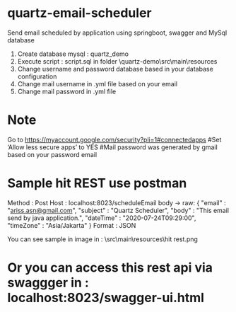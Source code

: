 # quartz-email-scheduler
Send email scheduled by application using springboot, swagger and MySql database

1. Create database mysql : quartz_demo
2. Execute script : script.sql in folder \quartz-demo\src\main\resources
3. Change username and password database based in your database configuration
4. Change mail username in .yml file based on your email
5. Change mail password in .yml file
# Note
Go to https://myaccount.google.com/security?pli=1#connectedapps
#Set ‘Allow less secure apps’ to YES
#Mail password was generated by gmail based on your password email

# Sample hit REST use postman
Method : Post
Host : localhost:8023/scheduleEmail
body -> raw:
{
    "email" : "ariss.asn@gmail.com",
    "subject" : "Quartz Scheduler",
    "body" : "This email send by java application.",
    "dateTime" : "2020-07-24T09:29:00",
    "timeZone" : "Asia/Jakarta"
}
Format : JSON

You can see sample in image in : \src\main\resources\hit rest.png

# Or you can access this rest api via swaggger in : localhost:8023/swagger-ui.html
